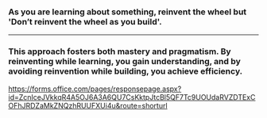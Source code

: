 ### **As you are learning about something, reinvent the wheel but 'Don’t reinvent the wheel as you build'.**
-----
### **This approach fosters both mastery and pragmatism. By reinventing while learning, you gain understanding, and by avoiding reinvention while building, you achieve efficiency.**

https://forms.office.com/pages/responsepage.aspx?id=ZcnIceJVkkqR4A5OJ6A3A6QU7CsKktpJtcBl5QF7Tc9UOUdaRVZDTExCOFhJRDZaMkZNQzhRUUFXUi4u&route=shorturl

